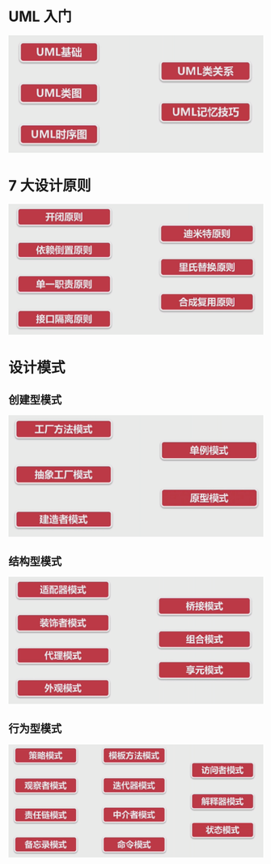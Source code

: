 # UML 入门

![](image/Pasted%20image%2020241226200458.png)

# 7 大设计原则

![](image/Pasted%20image%2020241226200516.png)
# 设计模式

## 创建型模式

![](image/Pasted%20image%2020241226200628.png)

## 结构型模式

![](image/Pasted%20image%2020241226200655.png)

## 行为型模式

![](image/Pasted%20image%2020241226201231.png)